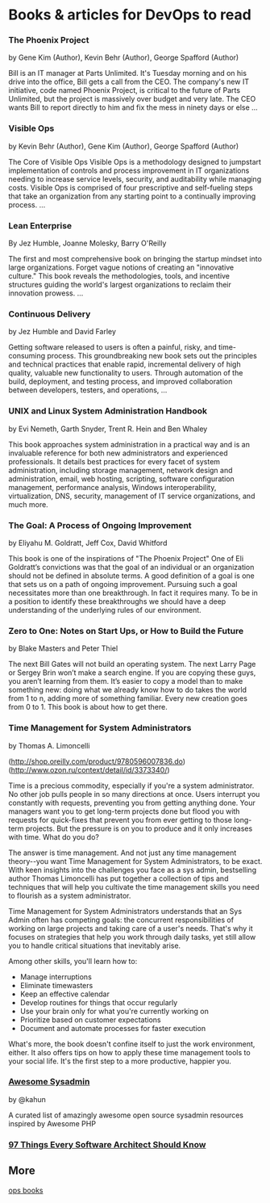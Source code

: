 # Books &amp; articles for DevOps to read


 	
### The Phoenix Project

by Gene Kim  (Author), Kevin Behr  (Author), George Spafford  (Author)

Bill is an IT manager at Parts Unlimited. It's Tuesday morning and on his drive into the office, Bill gets a call from the CEO. 
The company's new IT initiative, code named Phoenix Project, is critical to the future of Parts Unlimited, but the project is massively over budget and very late. The CEO wants Bill to report directly to him and fix the mess in ninety days or else …

 

### Visible Ops
by Kevin Behr  (Author), Gene Kim  (Author), George Spafford  (Author)

The Core of Visible Ops Visible Ops is a methodology designed to jumpstart implementation of controls and process improvement in IT organizations needing to increase service levels, security, and auditability while managing costs. Visible Ops is comprised of four prescriptive and self-fueling steps that take an organization from any starting point to a continually improving process. …

 
### Lean Enterprise
By Jez Humble, Joanne Molesky, Barry O'Reilly

The first and most comprehensive book on bringing the startup mindset into large organizations. Forget vague notions of creating an "innovative culture." This book reveals the methodologies, tools, and incentive structures guiding the world's largest organizations to reclaim their innovation prowess. …

 

### Continuous Delivery
by Jez Humble and David Farley

Getting software released to users is often a painful, risky, and time-consuming process. This groundbreaking new book sets out the principles and technical practices that enable rapid, incremental delivery of high quality, valuable new functionality to users. Through automation of the build, deployment, and testing process, and improved collaboration between developers, testers, and operations, …

### UNIX and Linux System Administration Handbook
by Evi Nemeth, Garth Snyder, Trent R. Hein and Ben Whaley

This book approaches system administration in a practical way and is an invaluable reference for both new administrators and experienced professionals. It details best practices for every facet of system administration, including storage management, network design and administration, email, web hosting, scripting, software configuration management, performance analysis, Windows interoperability, virtualization, DNS, security, management of IT service organizations, and much more.

### The Goal: A Process of Ongoing Improvement
by Eliyahu M. Goldratt, Jeff Cox, David Whitford

This book is one of the inspirations of "The Phoenix Project"
One of Eli Goldratt’s convictions was that the goal of an individual or an organization should not be defined in absolute terms. A good definition of a goal is one that sets us on a path of ongoing improvement. 
Pursuing such a goal necessitates more than one breakthrough. In fact it requires many. To be in a position to identify these breakthroughs we should have a deep understanding of the underlying rules of our environment.

### Zero to One: Notes on Start Ups, or How to Build the Future
by Blake Masters and Peter Thiel

The next Bill Gates will not build an operating system. The next Larry Page or Sergey Brin won’t make a search engine. If you are copying these guys, you aren’t learning from them. It’s easier to copy a model than to make something new: doing what we already know how to do takes the world from 1 to n, adding more of something familiar. Every new creation goes from 0 to 1. This book is about how to get there.

### Time Management for System Administrators
by Thomas A. Limoncelli

(http://shop.oreilly.com/product/9780596007836.do)
(http://www.ozon.ru/context/detail/id/3373340/)

Time is a precious commodity, especially if you're a system administrator. No other job pulls people in so many directions at once. Users interrupt you constantly with requests, preventing you from getting anything done. Your managers want you to get long-term projects done but flood you with requests for quick-fixes that prevent you from ever getting to those long-term projects. But the pressure is on you to produce and it only increases with time. What do you do?

The answer is time management. And not just any time management theory--you want Time Management for System Administrators, to be exact. With keen insights into the challenges you face as a sys admin, bestselling author Thomas Limoncelli has put together a collection of tips and techniques that will help you cultivate the time management skills you need to flourish as a system administrator.

Time Management for System Administrators understands that an Sys Admin often has competing goals: the concurrent responsibilities of working on large projects and taking care of a user's needs. That's why it focuses on strategies that help you work through daily tasks, yet still allow you to handle critical situations that inevitably arise.

Among other skills, you'll learn how to:

* Manage interruptions
* Eliminate timewasters
* Keep an effective calendar
* Develop routines for things that occur regularly
* Use your brain only for what you're currently working on
* Prioritize based on customer expectations
* Document and automate processes for faster execution

What's more, the book doesn't confine itself to just the work environment, either. It also offers tips on how to apply these time management tools to your social life. It's the first step to a more productive, happier you.

### [Awesome Sysadmin](https://github.com/kahun/awesome-sysadmin)

by @kahun

A curated list of amazingly awesome open source sysadmin resources inspired by Awesome PHP

### [97 Things Every Software Architect Should Know](https://manohars.files.wordpress.com/2009/11/97-things-every-software-architect-should-know.pdf)




## More

[ops books](https://github.com/stack72/ops-books)
